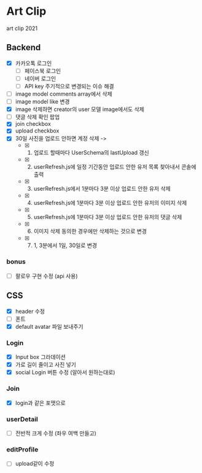 # Art Clip

art clip 2021

## Backend

- [x] 카카오톡 로그인
  - [ ] 페이스북 로그인
  - [ ] 네이버 로그인
  - [ ] API key 주기적으로 변경되는 이슈 해결
- [ ] image model comments array에서 삭제
- [ ] image model like 변경
- [x] image 삭제하면 creator의 user 모델 image에서도 삭제
- [ ] 댓글 삭제 확인 팝업
- [x] join checkbox
- [x] upload checkbox
- [x] 30일 사진을 업로드 안하면 계정 삭제 ->
  - [x] 1. 업로드 할때마다 UserSchema의 lastUpload 갱신
  - [x] 2. userRefresh.js에 일정 기간동안 업로드 안한 유저 목록 찾아내서 콘솔에 출력
  - [x] 3. userRefresh.js에서 1분마다 3분 이상 업로드 안한 유저 삭제
  - [x] 4. userRefresh.js에 1분마다 3분 이상 업로드 안한 유저의 이미지 삭제
  - [x] 5. userRefresh.js에 1분마다 3분 이상 업로드 안한 유저의 댓글 삭제
  - [x] 6. 이미지 삭제 동의한 경우에만 삭제하는 것으로 변경
  - [x] 7. 1, 3분에서 1일, 30일로 변경

### bonus

- [ ] 팔로우 구현 수정 (api 사용)

## CSS

- [x] header 수정
- [ ] 폰트
- [x] default avatar 파일 보내주기

### Login

- [x] Input box 그라데이션
- [x] 가로 길이 줄이고 사진 넣기
- [x] social Login 버튼 수정 (알아서 원하는대로)

### Join

- [x] login과 같은 포맷으로

### userDetail

- [ ] 전반적 크게 수정 (좌우 여백 만들고)

### editProfile

- [ ] upload같이 수정
